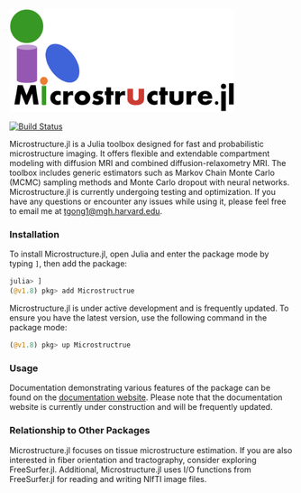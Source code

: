 <img src="docs/src/assets/logo.png" width=400>

[![Build Status](https://github.com/Tinggong/Microstructure.jl/actions/workflows/CI.yml/badge.svg?branch=main)](https://github.com/Tinggong/Microstructure.jl/actions/workflows/CI.yml?query=branch%3Amain)

Microstructure.jl is a Julia toolbox designed for fast and probabilistic microstructure imaging. It offers flexible and extendable compartment modeling with diffusion MRI and combined diffusion-relaxometry MRI. The toolbox includes generic estimators such as Markov Chain Monte Carlo (MCMC) sampling methods and Monte Carlo dropout with neural networks. Microstructure.jl is currently undergoing testing and optimization. If you have any questions or encounter any issues while using it, please feel free to email me at tgong1@mgh.harvard.edu.

### Installation 
To install Microstructure.jl, open Julia and enter the package mode by typing `]`, then add the package:

```julia
julia> ]
(@v1.8) pkg> add Microstructrue
```

Microstructure.jl is under active development and is frequently updated. To ensure you have the latest version, use the following command in the package mode:

```julia
(@v1.8) pkg> up Microstructrue
```

### Usage
Documentation demonstrating various features of the package can be found on the [documentation website](https://tinggong.github.io/Microstructure.jl/dev/). Please note that the documentation website is currently under construction and will be frequently updated.

### Relationship to Other Packages
Microstructure.jl focuses on tissue microstructure estimation. If you are also interested in fiber orientation and tractography, consider exploring FreeSurfer.jl. Additional, Microstructure.jl uses I/O functions from FreeSurfer.jl for reading and writing NIfTI image files.
